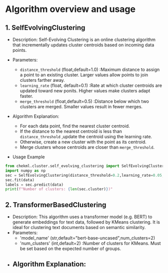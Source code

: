 # Algorithm overview and usage
 ## 1. SelfEvolvingClustering
 - Description: Self-Evolving Clustering is an online clustering algorithm that incrementally updates cluster centroids based on incoming data points.
 - Parameters:
   - `distance_threshold` (float,default=1.0) :Maximum distance to assign a point to an existing cluster. Larger values allow points to join clusters farther away.
   - `learning_rate` (float, default=0.1) :Rate at which cluster centroids are updated toward new ponits. Higher values make clusters adapt faster.
   -  `merge_threshold` (float,default=0.5) :Distance below which two clusters are merged. Smaller values result in fewer merges.
 - Algorithm Explanation:
   - For each data point, find the nearest cluster centroid.
   - If the distance to the nearest centroid is less than `distance_threshold` ,update the centroid using the learning rate.
   - Otherwise, create a new cluster with the point as its centroid.
   - Merge clusters whose centroids are closer than `merge_threshold`.
  
  - Usage Example

```python
from chekml.cluster.self_evolving_clustering import SelfEvolvingClustering
import numpy as np
sec = SelfEvolvingClustering(distance_threshold=0.2,learning_rate=0.05,merge_threshold=0.1)
sec.fit(data)
labels = sec.predict(data)
print(f"Number of clusters: {len(sec.cluster)})"
```

 ## 2. TransformerBasedClustering
 - Description: This algorithm uses a transformer model (e.g. BERT) to generate embeddings for text data, followed by KMeans clustering. It is ideal for clustering text documents based on semantic similarity.
 - Parameters:
   - 'model_name' (str,default="bert-base-uncased",num_clusters=2)
   - 'num_clusters' (int,default=2) :Number of clusters for KMeans. Must be set based on the expected number of groups.
 - Algorithm Explanation:
   -
